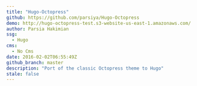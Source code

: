 ```yaml
---
title: "Hugo-Octopress"
github: https://github.com/parsiya/Hugo-Octopress
demo: http://hugo-octopress-test.s3-website-us-east-1.amazonaws.com/
author: Parsia Hakimian
ssg:
  - Hugo
cms:
  - No Cms
date: 2016-02-02T06:55:49Z
github_branch: master
description: "Port of the classic Octopress theme to Hugo"
stale: false
---
```

